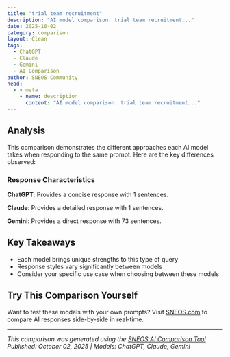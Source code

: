```yaml
---
title: "trial team recruitment"
description: "AI model comparison: trial team recruitment..."
date: 2025-10-02
category: comparison
layout: Clean
tags:
  - ChatGPT
  - Claude
  - Gemini
  - AI Comparison
author: SNEOS Community
head:
  - - meta
    - name: description
      content: "AI model comparison: trial team recruitment..."
---
```


<ChatComparison
  title="trial team recruitment"
  prompt="trial team recruitment"
  :responses='{"ChatGPT": "Recruiting a trial team involves several critical steps to ensure you have the right mix of skills and expertise to support your clinical or research trial effectively. Here’s a comprehensive guide to help you with the recruitment process:\n\n### 1. Define the Objectives\n- **Trial Purpose:** Clearly define the objectives of the trial, the type of intervention being tested (e.g., drug, device, therapy), and the target population.\n- **Timeline:** Establish a timeline for recruitment, including deadlines for hiring team members.\n\n### 2. Identify Roles and Responsibilities\n- **Core Team Members:**\n - **Principal Investigator (PI):** Leads the trial, ensuring it’s conducted ethically and in compliance with regulations.\n - **Clinical Research Coordinator (CRC):** Manages day-to-day operations of the trial, including participant recruitment and data collection.\n - **Clinical Research Associate (CRA):** Monitors the trial’s progress, ensuring adherence to protocols and regulations.\n - **Regulatory Affairs Specialist:** Handles the submission of documentation to regulatory bodies and ensures compliance with regulatory requirements.\n - **Data Manager/Biostatistician:** Manages and analyzes trial data.\n - **Safety Monitor:** Oversees patient safety and adverse event reporting.\n\n- **Support Staff:**\n - Research nurses, laboratory technicians, and administrative assistants may also be needed based on the level of complexity.\n\n### 3. Develop a Recruitment Strategy\n- **Job Descriptions:** Create clear and detailed job descriptions for each role, outlining required qualifications, skills, and experience.\n- **Target Audience:** Identify where to find suitable candidates, including:\n - Academic institutions\n - Clinical research organizations (CROs)\n - Professional associations\n - Online job boards and social media (LinkedIn, industry-specific boards)\n \n### 4. Outreach and Networking\n- **Professional Networks:** Utilize professional groups and networks in the clinical research field to spread the word about openings.\n- **Job Fairs and Conferences:** Attend industry events to network and recruit talent.\n\n### 5. Screening and Interviewing\n- **Application Process:** Set up an online application system to manage resumes and cover letters.\n- **Screening Candidates:** Use criteria that align with trial needs and prioritize relevant experience in clinical research.\n- **Interview Process:** Conduct structured interviews to assess both technical skills and cultural fit within the team. Consider involving current team members in the interview process.\n\n### 6. Training and Onboarding\n- **Orientation:** Provide comprehensive training about the trial protocol, compliance, and any specific systems (such as Electronic Data Capture (EDC) software).\n- **Ongoing Training:** Ensure continuous training opportunities are available to keep the team updated on best practices and emerging trends in clinical research.\n\n### 7. Monitor Team Dynamics\n- **Team Meetings:** Schedule regular meetings to facilitate communication and collaboration among team members.\n- **Support and Development:** Foster an environment that supports professional development through mentorship and training.\n\n### 8. Evaluate and Adapt\n- **Performance Review:** Regularly assess the performance of the trial team and individual members to ensure objectives are being met.\n- **Feedback Loop:** Create a system for team members to provide feedback on processes and areas for improvement.\n\nBy carefully planning and executing the recruitment strategy, you can build a competent trial team that will enhance the success of your clinical trial. If you have specific requirements or challenges, feel free to share, and I can provide tailored advice!", "Claude": "# Trial Team Recruitment Guide\n\n## Key Roles to Fill\n\n### **Core Legal Team**\n- **Lead Trial Attorney** - Primary courtroom advocate\n- **Co-Counsel** - Second chair, specialized expertise\n- **Associate Attorneys** - Research, brief writing, witness prep\n- **Paralegals** - Document management, exhibits, logistics\n\n### **Support Specialists**\n- **Trial Consultant** - Jury selection, case strategy\n- **Litigation Technology Specialist** - Courtroom tech, presentations\n- **Expert Witnesses** - Subject matter experts\n- **Court Reporter** - Real-time transcription needs\n\n## Recruitment Strategies\n\n### **Internal Resources**\n- Review existing firm attorneys\u0027 trial experience\n- Identify paralegals with courtroom experience\n- Assess current workload capacity\n\n### **External Hiring**\n- **Contract Attorneys** - For temporary trial support\n- **Freelance Paralegals** - Experienced in trial prep\n- **Specialized Consultants** - Jury experts, technology support\n\n## Essential Qualifications\n\n### **Trial Attorneys**\n- Extensive courtroom experience\n- Subject matter expertise\n- Strong public speaking skills\n- Quick thinking under pressure\n- Client relationship management\n\n### **Support Staff**\n- Trial procedure knowledge\n- Technology proficiency\n- Attention to detail\n- Ability to work under tight deadlines\n- Discretion with confidential information\n\n## Timeline Considerations\n\n- **6\u002B months before trial**: Finalize lead counsel\n- **3-4 months before**: Complete full team assembly\n- **1-2 months before**: Conduct team training/rehearsals\n- **2-4 weeks before**: Final preparation intensive\n\nWould you like me to elaborate on any specific aspect of trial team recruitment?", "Gemini": "Okay, let\u0027s break down trial team recruitment. To give you the most helpful information, I need to understand what *kind* of trial team you\u0027re recruiting for. Are you recruiting for:\n\n* **Mock Trial (High School or College):** This involves students simulating courtroom trials.\n* **Law Firm:** Recruiting attorneys, paralegals, and support staff for real-world litigation.\n* **Internal Company Trial Team:** For companies that handle litigation internally.\n* **Other?** (Please specify)\n\nIn the meantime, here\u0027s a general overview, and then I\u0027ll tailor the information once you clarify:\n\n**I. General Principles of Trial Team Recruitment**\n\nRegardless of the context, successful trial team recruitment often involves:\n\n* **Clear Definition of Roles and Responsibilities:** Before you start recruiting, you need to know *exactly* what each team member will be doing. This includes:\n * **Attorneys/Team Captains:** Case strategy, witness examination, legal research, opening/closing statements.\n * **Witnesses (If Applicable):** Memorizing facts, delivering testimony convincingly.\n * **Paralegals/Legal Assistants:** Document management, research, trial preparation, logistics.\n * **Other Support Staff:** Jury research, exhibit preparation, technology support.\n* **Identifying Desired Skills and Qualities:** What makes someone a *good* fit for the team? Consider:\n * **Analytical Skills:** Ability to quickly analyze information and identify key issues.\n * **Communication Skills:** Excellent oral and written communication skills. Ability to present arguments persuasively.\n * **Research Skills:** Strong legal research abilities (especially for attorneys).\n * **Organizational Skills:** Ability to manage documents, deadlines, and tasks effectively.\n * **Teamwork Skills:** Ability to collaborate effectively with others.\n * **Public Speaking Skills:** Comfort and confidence speaking in front of others.\n * **Adaptability:** Ability to think on your feet and adapt to changing circumstances.\n * **Commitment:** Willingness to dedicate the time and effort required.\n * **Professionalism:** Maintaining a professional demeanor.\n * **Specific Legal Knowledge (If Applicable):** Expertise in relevant areas of law.\n* **Developing a Recruitment Strategy:** How will you find potential candidates?\n * **Internal Posting:** If it\u0027s for a law firm or company, start by advertising internally.\n * **Online Job Boards:** Use platforms like Indeed, LinkedIn, and specialized legal job boards.\n * **University/Law School Recruitment:** Attend career fairs, post job announcements with career services, and network with faculty.\n * **Professional Networking:** Reach out to contacts in your network who might be interested or know someone who is.\n * **Social Media:** Use social media platforms to advertise openings and connect with potential candidates.\n* **Creating a Compelling Job Description:** The job description should clearly outline the responsibilities, qualifications, and benefits of the position. It should be engaging and highlight the unique aspects of the trial team.\n* **Screening Applications:** Carefully review resumes and cover letters to identify candidates who meet the minimum qualifications.\n* **Interviewing Candidates:** Prepare a structured interview process with questions designed to assess the candidate\u0027s skills, experience, and personality.\n* **Skills Assessments:** Consider using skills assessments (e.g., writing samples, mock legal research assignments, mock cross-examinations) to evaluate candidates\u0027 abilities.\n* **Background Checks:** Conduct background checks to verify the accuracy of information provided by candidates.\n* **Reference Checks:** Contact references to gather feedback on candidates\u0027 performance and character.\n* **Making the Offer:** Extend a formal offer to the selected candidate, outlining the terms of employment.\n* **Onboarding and Training:** Provide new team members with the training and support they need to succeed.\n\n**II. Interview Questions (General Examples)**\n\n* \u0022Why are you interested in joining this trial team?\u0022\n* \u0022What experience do you have that would make you a valuable asset to the team?\u0022\n* \u0022Describe a time when you had to work under pressure to meet a deadline.\u0022\n* \u0022How do you handle conflict within a team?\u0022\n* \u0022What are your strengths and weaknesses?\u0022\n* \u0022Tell me about a time you had to analyze a complex problem and develop a solution.\u0022\n* \u0022How do you stay organized and manage your time effectively?\u0022\n* \u0022What are your long-term career goals?\u0022\n* \u0022Describe your communication style.\u0022\n* \u0022How familiar are you with [relevant area of law/procedure]?\u0022 (If applicable)\n* \u0022Describe a time you had to persuade someone to see your point of view.\u0022\n* \u0022What is your understanding of the role of [specific position] on a trial team?\u0022\n\n**III. Specific Considerations, depending on the context:**\n\n* **Mock Trial:** Emphasize enthusiasm, commitment to learning, and willingness to take on different roles. Focus on public speaking, critical thinking, and teamwork skills.\n* **Law Firm:** Look for experience, expertise, and a proven track record of success. Assess legal knowledge, research skills, and ability to handle complex cases. Consider personality fit within the firm\u0027s culture.\n* **Internal Company Trial Team:** Prioritize knowledge of the company\u0027s business, industry regulations, and legal department procedures. Assess communication skills, ability to work with internal stakeholders, and commitment to protecting the company\u0027s interests.\n\n**To help me give you more specific advice, please tell me:**\n\n1. **What type of trial team are you recruiting for (e.g., mock trial, law firm, internal company)?**\n2. **What roles are you trying to fill?**\n3. **What are the key priorities for this trial team?**\n4. **What are your biggest challenges in recruiting for this team?**\n\nOnce I have this information, I can provide more targeted guidance on how to attract and select the best candidates for your trial team.\n"}' 
  published-date="03:06"
/>

## Analysis

This comparison demonstrates the different approaches each AI model takes when responding to the same prompt. Here are the key differences observed:

### Response Characteristics

**ChatGPT**: Provides a concise response with 1 sentences. 

**Claude**: Provides a detailed response with 1 sentences. 

**Gemini**: Provides a direct response with 73 sentences. 

## Key Takeaways

- Each model brings unique strengths to this type of query
- Response styles vary significantly between models
- Consider your specific use case when choosing between these models

## Try This Comparison Yourself

Want to test these models with your own prompts? Visit [SNEOS.com](https://sneos.com) to compare AI responses side-by-side in real-time.

---

*This comparison was generated using the [SNEOS AI Comparison Tool](https://sneos.com)*
*Published: October 02, 2025 | Models: ChatGPT, Claude, Gemini*
